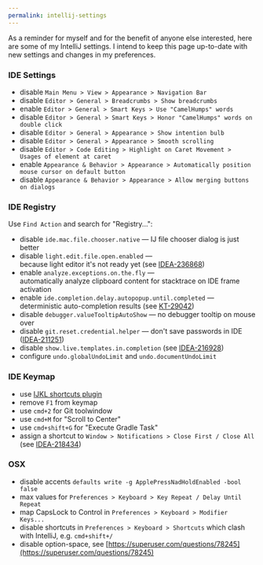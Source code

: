 ```yaml
---
permalink: intellij-settings
---
```


As a reminder for myself and for the benefit of anyone else interested, here are some of my IntelliJ settings.
I intend to keep this page up-to-date with new settings and changes in my preferences. 

### IDE Settings
 - disable `Main Menu > View > Appearance > Navigation Bar`
 - disable `Editor > General > Breadcrumbs > Show breadcrumbs`
 - enable `Editor > General > Smart Keys > Use "CamelHumps" words`
 - disable `Editor > General > Smart Keys > Honor "CamelHumps" words on double click`
 - disable `Editor > General > Appearance > Show intention bulb`
 - disable `Editor > General > Appearance > Smooth scrolling`
 - disable `Editor > Code Editing > Highlight on Caret Movement > Usages of element at caret`
 - enable `Appearance & Behavior > Appearance > Automatically position mouse cursor on default button`
 - disable `Appearance & Behavior > Appearance > Allow merging buttons on dialogs`

### IDE Registry
Use `Find Action` and search for "Registry...":
 - disable `ide.mac.file.chooser.native` — IJ file chooser dialog is just better
 - disable `light.edit.file.open.enabled` — <br/> 
   because light editor it's not ready yet (see [IDEA-236868](https://youtrack.jetbrains.com/issue/IDEA-236868))
 - enable `analyze.exceptions.on.the.fly` — <br/>
   automatically analyze clipboard content for stacktrace on IDE frame activation
 - enable `ide.completion.delay.autopopup.until.completed` — <br/>
   deterministic auto-completion results (see [KT-29042](https://youtrack.jetbrains.com/issue/KT-29042))
 - disable `debugger.valueTooltipAutoShow` — no debugger tooltip on mouse over
 - disable `git.reset.credential.helper` — don't save passwords in IDE ([IDEA-211251](https://youtrack.jetbrains.com/issue/IDEA-211251))
 - disable `show.live.templates.in.completion` (see [IDEA-216928](https://youtrack.jetbrains.com/issue/IDEA-216928))
 - configure `undo.globalUndoLimit` and `undo.documentUndoLimit`

### IDE Keymap
 - use [IJKL shortcuts plugin](https://github.com/dkandalov/ijkl-shortcuts-plugin)
 - remove `F1` from keymap
 - use `cmd+2` for Git toolwindow
 - use `cmd+M` for "Scroll to Center"
 - use `cmd+shift+G` for "Execute Gradle Task"
 - assign a shortcut to `Window > Notifications > Close First / Close All` (see [IDEA-218434](https://youtrack.jetbrains.com/issue/IDEA-218434))

### OSX
 - disable accents `defaults write -g ApplePressNadHoldEnabled -bool false`
 - max values for `Preferences > Keyboard > Key Repeat / Delay Until Repeat`
 - map CapsLock to Control in `Preferences > Keyboard > Modifier Keys...`
 - disable shortcuts in `Preferences > Keyboard > Shortcuts` which clash with IntelliJ, e.g. `cmd+shift+/`
 - disable option-space, see [https://superuser.com/questions/78245](https://superuser.com/questions/78245)
 